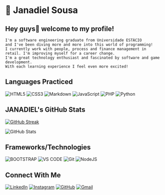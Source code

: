# 👾 **Janadiel Sousa**
  ## Hey guys👋 welcome to my profile!
  
    I'm a software engineering graduate from Universidade ESTÁCIO
    and I've been diving more and more into this world of programming!
    I currently work with people, process and finance management in retail. I'm improving myself for a career change.
    I'm a great technology enthusiast and fascinated by software and game development. 
    With each learning experience I feel even more excited!

## Languages ​​Practiced

   ![HTML5](https://img.shields.io/badge/HTML5-E34F26?style=for-the-badge&logo=html5&logoColor=white)
   ![CSS3](https://img.shields.io/badge/CSS3-1572B6?style=for-the-badge&logo=css3&logoColor=white) 
   ![Markdown](https://img.shields.io/badge/Markdown-000?style=for-the-badge&logo=markdown)
   ![JavaScript](https://img.shields.io/badge/JavaScript-F7DF1E?style=for-the-badge&logo=javascript&logoColor=black) 
   ![PHP](https://img.shields.io/badge/PHP-777BB4?style=for-the-badge&logo=php&logoColor=white) 
   ![Python](https://img.shields.io/badge/python-3670A0?style=for-the-badge&logo=python&logoColor=ffdd54) 
## JANADIEL's GitHub Stats
   <a href="https://github.com/JANADIEL"><img class= "card" src="https://streak-stats.demolab.com?user=JANADIEL&theme=shadow_red&hide_border=red&border_radius=0&background=000" alt="GitHub Streak"/></a>
   
   ![GitHub Stats](https://github-readme-stats.vercel.app/api?username=JANADIEL&theme=transparent&bg_color=000&border_color=FF0000&show_icons=true&icon_color=FF0000&title_color=FF0000&text_color=FFF)

## Frameworks/Technologies

 ![BOOTSTRAP](https://img.shields.io/badge/Bootstrap-gray?style=for-the-badge&logo=BOOTSTRAP&logoColor=black&logoSize=auto)
![VS CODE](https://img.shields.io/badge/VS_Code-blue?style=for-the-badge&logo=Visual%20Studio%20Code&logoColor=white&logoSize=auto)
![Git](https://img.shields.io/badge/GIT-E44C30?style=for-the-badge&logo=git&logoColor=white)
![NodeJS](https://img.shields.io/badge/node.js-6DA55F?style=for-the-badge&logo=node.js&logoColor=white)
## Connect With Me

[![LinkedIn](https://img.shields.io/badge/LinkedIn-0077B5?style=for-the-badge&logo=linkedin&logoColor=white)](https://www.linkedin.com/in/janadiel-sousa-9a1416158)
[![Instagram](https://img.shields.io/badge/-Instagram-%23E4405F?style=for-the-badge&logo=instagram&logoColor=white)](https://www.instagram.com/jan_sousa1/)
[![GitHub](https://img.shields.io/badge/GitHub-100000?style=for-the-badge&logo=github&logoColor=white)](https://github.com/JANADIEL)
[![Gmail](https://img.shields.io/badge/Gmail-333333?style=for-the-badge&logo=gmail&logoColor=red)](mailto:janadiel03@gmial.com)


